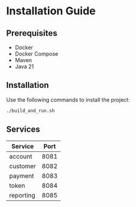 # Installation Guide
## Prerequisites
* Docker
* Docker Compose
* Maven
* Java 21

## Installation
Use the following commands to install the project:
```bash
./build_and_run.sh
```

## Services
| Service   | Port      |
|-----------|-----------|
| account   | 8081      |
| customer  | 8082      |
| payment   | 8083      |
| token     | 8084      |
| reporting | 8085      |

